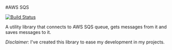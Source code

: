 #AWS SQS

[![Build Status](https://travis-ci.org/bahaagalal/aws-sqs.png?branch=master)](https://travis-ci.org/bahaagalal/aws-sqs)

A utility library that connects to AWS SQS queue, gets messages from it and saves messages to it.

*Disclaimer:* I've created this library to ease my development in my projects.
